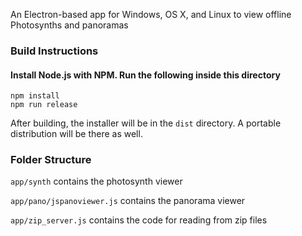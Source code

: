 An Electron-based app for Windows, OS X, and Linux to view offline Photosynths and panoramas

### Build Instructions
#### Install Node.js with NPM. Run the following inside this directory
```
npm install
npm run release
```
After building, the installer will be in the `dist` directory.  A portable distribution will be there as well.
### Folder Structure
`app/synth` contains the photosynth viewer

`app/pano/jspanoviewer.js` contains the panorama viewer

`app/zip_server.js` contains the code for reading from zip files

